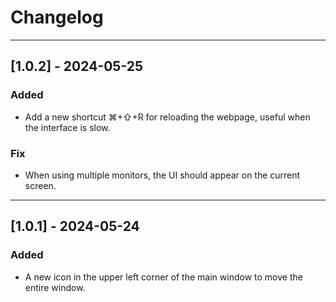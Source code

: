 # Changelog
------

## [1.0.2] - 2024-05-25
### Added
- Add a new shortcut ⌘+⇧+R for reloading the webpage, useful when the interface is slow.
### Fix
- When using multiple monitors, the UI should appear on the current screen.

------
## [1.0.1] - 2024-05-24
### Added
- A new icon in the upper left corner of the main window to move the entire window.
